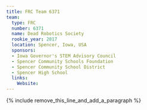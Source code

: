 ```yaml
---
title: FRC Team 6371
team:
  type: FRC
  number: 6371
  name: Dead Robotics Society
  rookie_year: 2017
  location: Spencer, Iowa, USA
  sponsors:
  - Iowa Governor's STEM Advisory Council
  - Spencer Community Schools Foundation
  - Spencer Community School District
  - Spencer High School
  links:
    Website:
---
```


{% include remove_this_line_and_add_a_paragraph %}